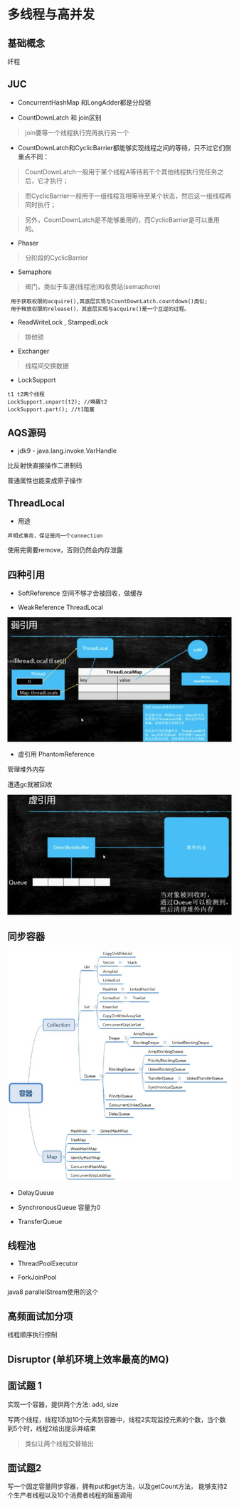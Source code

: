 # 多线程与高并发


## 基础概念

纤程

## JUC

* ConcurrentHashMap 和LongAdder都是分段锁

* CountDownLatch 和 join区别

>join要等一个线程执行完再执行另一个

* CountDownLatch和CyclicBarrier都能够实现线程之间的等待，只不过它们侧重点不同：

> CountDownLatch一般用于某个线程A等待若干个其他线程执行完任务之后，它才执行；

> 而CyclicBarrier一般用于一组线程互相等待至某个状态，然后这一组线程再同时执行；

> 另外，CountDownLatch是不能够重用的，而CyclicBarrier是可以重用的。

* Phaser

> 分阶段的CyclicBarrier

* Semaphore

> 阀门，类似于车道(线程池)和收费站(semaphore)

```$xslt
 用于获取权限的acquire(),其底层实现与CountDownLatch.countdown()类似;
 用于释放权限的release()，其底层实现与acquire()是一个互逆的过程。
```


* ReadWriteLock , StampedLock

> 排他锁

* Exchanger

> 线程间交换数据

* LockSupport

```$xslt
t1 t2两个线程
LockSupport.unpart(t2); //唤醒t2
LockSupport.part(); //t1阻塞

```


## AQS源码 

* jdk9 - java.lang.invoke.VarHandle 

比反射快直接操作二进制码

普通属性也能变成原子操作

## ThreadLocal

* 用途

```
声明式事务，保证是同一个connection
```


使用完需要remove，否则仍然会内存泄露

## 四种引用

* SoftReference 空间不够才会被回收，做缓存

* WeakReference  ThreadLocal

![weakReference](../images/weakReference.jpg)

* 虚引用 PhantomReference

管理堆外内存

遭遇gc就被回收

![phantomReference](../images/phantomReference.jpg)

## 同步容器

![container](../images/container.jpg)

* DelayQueue

* SynchronousQueue  容量为0

* TransferQueue 



## 线程池

* ThreadPoolExecutor

* ForkJoinPool

java8 parallelStream使用的这个

## 高频面试加分项

线程顺序执行控制

## Disruptor (单机环境上效率最高的MQ)


## 面试题 1

实现一个容器，提供两个方法: add, size

写两个线程，线程1添加10个元素到容器中，线程2实现监控元素的个数，当个数到5个时，线程2给出提示并结束

> 类似让两个线程交替输出

## 面试题2

写一个固定容量同步容器，拥有put和get方法，以及getCount方法，
能够支持2个生产者线程以及10个消费者线程的阻塞调用




